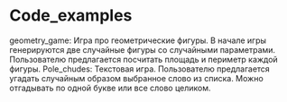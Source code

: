 # Code_examples
geometry_game:
 Игра про геометрические фигуры. 
В начале игры генерируются две случайные фигуры со случайными параметрами. 
Пользователю предлагается посчитать площадь и периметр каждой фигуры.
Pole_chudes:
 Текстовая игра. 
Пользователю предлагается угадать случайным образом выбранное слово из списка.
Можно отгадывать по одной букве или все слово целиком.
